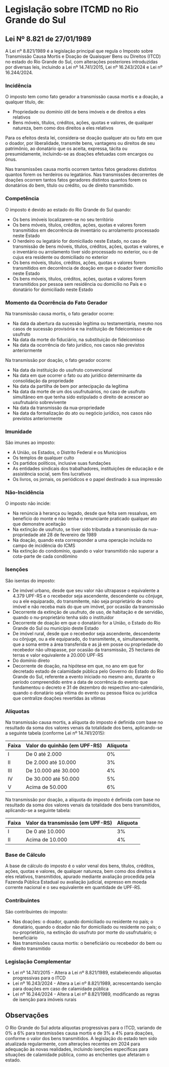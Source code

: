 # Legislação sobre ITCMD no Rio Grande do Sul

## Lei Nº 8.821 de 27/01/1989

A Lei nº 8.821/1989 é a legislação principal que regula o Imposto sobre Transmissão Causa Mortis e Doação de Quaisquer Bens ou Direitos (ITCD) no estado do Rio Grande do Sul, com alterações posteriores introduzidas por diversas leis, incluindo a Lei nº 14.741/2015, Lei nº 16.243/2024 e Lei nº 16.244/2024.

### Incidência

O imposto tem como fato gerador a transmissão causa mortis e a doação, a qualquer título, de:
- Propriedade ou domínio útil de bens imóveis e de direitos a eles relativos
- Bens móveis, títulos, créditos, ações, quotas e valores, de qualquer natureza, bem como dos direitos a eles relativos

Para os efeitos desta lei, considera-se doação qualquer ato ou fato em que o doador, por liberalidade, transmite bens, vantagens ou direitos de seu patrimônio, ao donatário que os aceita, expressa, tácita ou presumidamente, incluindo-se as doações efetuadas com encargos ou ônus.

Nas transmissões causa mortis ocorrem tantos fatos geradores distintos quantos forem os herdeiros ou legatários. Nas transmissões decorrentes de doações ocorrem tantos fatos geradores distintos quantos forem os donatários do bem, título ou crédito, ou de direito transmitido.

### Competência

O imposto é devido ao estado do Rio Grande do Sul quando:
- Os bens imóveis localizarem-se no seu território
- Os bens móveis, títulos, créditos, ações, quotas e valores forem transmitidos em decorrência de inventário ou arrolamento processado neste Estado
- O herdeiro ou legatário for domiciliado neste Estado, no caso de transmissão de bens móveis, títulos, créditos, ações, quotas e valores, e o inventário ou arrolamento tiver sido processado no exterior, ou o de cujus era residente ou domiciliado no exterior
- Os bens móveis, títulos, créditos, ações, quotas e valores forem transmitidos em decorrência de doação em que o doador tiver domicílio neste Estado
- Os bens móveis, títulos, créditos, ações, quotas e valores forem transmitidos por pessoa sem residência ou domicílio no País e o donatário for domiciliado neste Estado

### Momento da Ocorrência do Fato Gerador

Na transmissão causa mortis, o fato gerador ocorre:
- Na data da abertura da sucessão legítima ou testamentária, mesmo nos casos de sucessão provisória e na instituição de fideicomisso e de usufruto
- Na data da morte do fiduciário, na substituição de fideicomisso
- Na data da ocorrência do fato jurídico, nos casos não previstos anteriormente

Na transmissão por doação, o fato gerador ocorre:
- Na data da instituição do usufruto convencional
- Na data em que ocorrer o fato ou ato jurídico determinante da consolidação da propriedade
- Na data da partilha de bem por antecipação da legítima
- Na data da morte de um dos usufrutuários, no caso de usufruto simultâneo em que tenha sido estipulado o direito de acrescer ao usufrutuário sobrevivente
- Na data da transmissão da nua-propriedade
- Na data da formalização do ato ou negócio jurídico, nos casos não previstos anteriormente

### Imunidade

São imunes ao imposto:
- A União, os Estados, o Distrito Federal e os Municípios
- Os templos de qualquer culto
- Os partidos políticos, inclusive suas fundações
- As entidades sindicais dos trabalhadores, instituições de educação e de assistência social, sem fins lucrativos
- Os livros, os jornais, os periódicos e o papel destinado à sua impressão

### Não-Incidência

O imposto não incide:
- Na renúncia à herança ou legado, desde que feita sem ressalvas, em benefício do monte e não tenha o renunciante praticado qualquer ato que demonstre aceitação
- Na extinção de usufruto, se tiver sido tributada a transmissão da nua-propriedade até 28 de fevereiro de 1989
- Na doação, quando esta corresponder a uma operação incluída no campo de incidência do ICMS
- Na extinção do condomínio, quando o valor transmitido não superar a cota-parte de cada condômino

### Isenções

São isentas do imposto:
- De imóvel urbano, desde que seu valor não ultrapasse o equivalente a 4.379 UPF-RS e o recebedor seja ascendente, descendente ou cônjuge, ou a ele equiparado, do transmitente, não seja proprietário de outro imóvel e não receba mais do que um imóvel, por ocasião da transmissão
- Decorrente da extinção de usufruto, de uso, de habitação e de servidão, quando o nu-proprietário tenha sido o instituidor
- Decorrente de doação em que o donatário for a União, o Estado do Rio Grande do Sul ou município deste Estado
- De imóvel rural, desde que o recebedor seja ascendente, descendente ou cônjuge, ou a ele equiparado, do transmitente, e, simultaneamente, que a soma entre a área transferida e as já em posse ou propriedade do recebedor não ultrapasse, por ocasião da transmissão, 25 hectares de terras e valor equivalente a 20.000 UPF-RS
- Do domínio direto
- Decorrente de doação, na hipótese em que, no ano em que for decretado estado de calamidade pública pelo Governo do Estado do Rio Grande do Sul, referente a evento iniciado no mesmo ano, durante o período compreendido entre a data de ocorrência do evento que fundamentou o decreto e 31 de dezembro do respectivo ano-calendário, quando o donatário seja vítima do evento ou pessoa física ou jurídica que centralize doações revertidas às vítimas

### Alíquotas

Na transmissão causa mortis, a alíquota do imposto é definida com base no resultado da soma dos valores venais da totalidade dos bens, aplicando-se a seguinte tabela (conforme Lei nº 14.741/2015):

| Faixa | Valor do quinhão (em UPF-RS) | Alíquota |
|-------|------------------------------|----------|
| I     | De 0 até 2.000               | 0%       |
| II    | De 2.000 até 10.000          | 3%       |
| III   | De 10.000 até 30.000         | 4%       |
| IV    | De 30.000 até 50.000         | 5%       |
| V     | Acima de 50.000              | 6%       |

Na transmissão por doação, a alíquota do imposto é definida com base no resultado da soma dos valores venais da totalidade dos bens transmitidos, aplicando-se a seguinte tabela:

| Faixa | Valor da transmissão (em UPF-RS) | Alíquota |
|-------|----------------------------------|----------|
| I     | De 0 até 10.000                  | 3%       |
| II    | Acima de 10.000                  | 4%       |

### Base de Cálculo

A base de cálculo do imposto é o valor venal dos bens, títulos, créditos, ações, quotas e valores, de qualquer natureza, bem como dos direitos a eles relativos, transmitidos, apurado mediante avaliação procedida pela Fazenda Pública Estadual ou avaliação judicial, expresso em moeda corrente nacional e o seu equivalente em quantidade de UPF-RS.

### Contribuintes

São contribuintes do imposto:
- Nas doações: o doador, quando domiciliado ou residente no país; o donatário, quando o doador não for domiciliado ou residente no país; o nu-proprietário, na extinção do usufruto por morte do usufrutuário; o beneficiário
- Nas transmissões causa mortis: o beneficiário ou recebedor do bem ou direito transmitido

### Legislação Complementar

- Lei nº 14.741/2015 - Altera a Lei nº 8.821/1989, estabelecendo alíquotas progressivas para o ITCD
- Lei nº 16.243/2024 - Altera a Lei nº 8.821/1989, acrescentando isenção para doações em caso de calamidade pública
- Lei nº 16.244/2024 - Altera a Lei nº 8.821/1989, modificando as regras de isenção para imóveis rurais

## Observações

O Rio Grande do Sul adota alíquotas progressivas para o ITCD, variando de 0% a 6% para transmissões causa mortis e de 3% a 4% para doações, conforme o valor dos bens transmitidos. A legislação do estado tem sido atualizada regularmente, com alterações recentes em 2024 para adequação às novas realidades, incluindo isenções específicas para situações de calamidade pública, como as enchentes que afetaram o estado.
